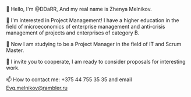 👋 Hello, I'm @DDaRR, And my real name is Zhenya Melnikov.

👀 I'm interested in Project Management! I have a higher education in the field of microeconomics of enterprise management and anti-crisis management of projects and enterprises of category B.

🌱 Now I am studying to be a Project Manager in the field of IT and Scrum Master.

💞️ I invite you to cooperate, I am ready to consider proposals for interesting work.

📫 How to contact me: +375 44 755 35 35 and email Evg.melnikov@rambler.ru
